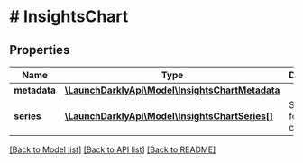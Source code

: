 # # InsightsChart

## Properties

Name | Type | Description | Notes
------------ | ------------- | ------------- | -------------
**metadata** | [**\LaunchDarklyApi\Model\InsightsChartMetadata**](InsightsChartMetadata.md) |  |
**series** | [**\LaunchDarklyApi\Model\InsightsChartSeries[]**](InsightsChartSeries.md) | Series data for the chart |

[[Back to Model list]](../../README.md#models) [[Back to API list]](../../README.md#endpoints) [[Back to README]](../../README.md)
